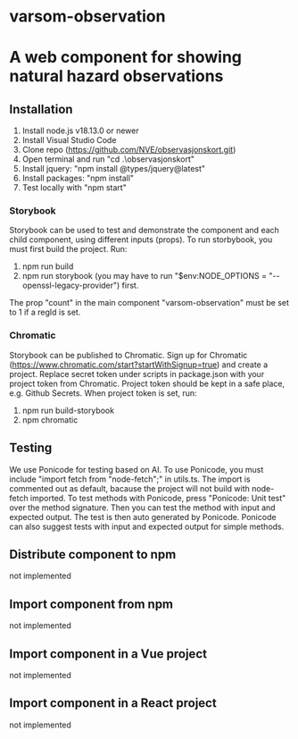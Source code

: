 # varsom-observation

# A web component for showing natural hazard observations

## **Installation**
1. Install node.js v18.13.0 or newer
2. Install Visual Studio Code
3. Clone repo (https://github.com/NVE/observasjonskort.git)
4. Open terminal and run "cd .\observasjonskort\"
5. Install jquery: "npm install @types/jquery@latest"
6. Install packages: "npm install"
7. Test locally with "npm start"

### Storybook
Storybook can be used to test and demonstrate the component and each child component, using different inputs (props).
To run storbybook, you must first build the project. Run:
1. npm run build
2. npm run storybook (you may have to run "$env:NODE_OPTIONS = "--openssl-legacy-provider") first.

The prop "count" in the main component "varsom-observation" must be set to 1 if a regId is set.

### Chromatic
Storybook can be published to Chromatic. Sign up for Chromatic (https://www.chromatic.com/start?startWithSignup=true) and create a project. 
Replace secret token under scripts in package.json with your project token from Chromatic. Project token should be kept in a safe place, e.g. Github Secrets. 
When project token is set, run:
1. npm run build-storybook
2. npm chromatic

## **Testing** ##
We use Ponicode for testing based on AI. To use Ponicode, you must include 
"import fetch from "node-fetch";" in utils.ts. The import is commented out as default, bacause the project will not build with node-fetch imported. To test methods with Ponicode, press "Ponicode: Unit test" over the method signature. Then you can test the method with input and expected output. The test is then auto generated by Ponicode. Ponicode can also suggest tests with input and expected output for simple methods.

## **Distribute component to npm**
not implemented

## **Import component from npm**
not implemented

## **Import component in a Vue project**
not implemented

## **Import component in a React project**
not implemented

